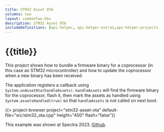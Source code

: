 ```yaml
---
title: STM32 Asset OTA
columns: two
layout: commonTwo.hbs
description: STM32 Asset OTA
includeDefinitions: [api-helper, api-helper-extras,api-helper-projects,ble-serial,zip]
---
```


# {{title}}

This project shows how to bundle a firmware binary for a coprocessor (in this case an STM32 microcontroller) and how to update the coprocessor when a new binary has been received.

The application registers a callback using `System.onAssetOta(handleAssets)`. `handleAssets` will find the firmware binary for the coprocessor, flash it, then mark the assets as handled using `System.assetsHandled(true)` so that `handleAssets` is not called on next boot.

{{> project-browser project="stm32-asset-ota" default-file="src/stm32_ota.cpp" height="400" flash="false"}}


This example was shown at Spectra 2023. [Github](https://github.com/particle-iot/asset-ota-examples).
